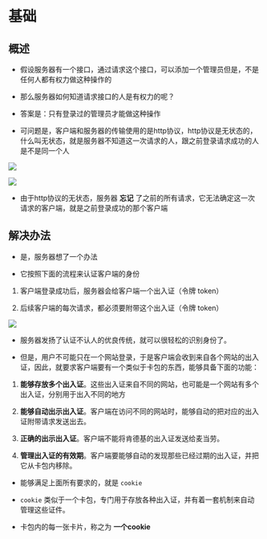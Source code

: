 # 基础

## 概述

*   假设服务器有一个接口，通过请求这个接口，可以添加一个管理员但是，不是任何人都有权力做这种操作的

*   那么服务器如何知道请求接口的人是有权力的呢？

*   答案是：只有登录过的管理员才能做这种操作

*   可问题是，客户端和服务器的传输使用的是http协议，http协议是无状态的，什么叫无状态，就是服务器不知道这一次请求的人，跟之前登录请求成功的人是不是同一个人

![](http://mdrs.yuanjin.tech/img/image-20200417161014030.png)

![](http://mdrs.yuanjin.tech/img/image-20200417161014030.png)

*   由于http协议的无状态，服务器 **忘记** 了之前的所有请求，它无法确定这一次请求的客户端，就是之前登录成功的那个客户端

## 解决办法

*   是，服务器想了一个办法

*   它按照下面的流程来认证客户端的身份

1.  客户端登录成功后，服务器会给客户端一个出入证（令牌 token）

2.  后续客户端的每次请求，都必须要附带这个出入证（令牌 token）

![](http://mdrs.yuanjin.tech/img/image-20200417161950450.png)

*   服务器发扬了认证不认人的优良传统，就可以很轻松的识别身份了。

*   但是，用户不可能只在一个网站登录，于是客户端会收到来自各个网站的出入证，因此，就要求客户端要有一个类似于卡包的东西，能够具备下面的功能：

1.  **能够存放多个出入证**。这些出入证来自不同的网站，也可能是一个网站有多个出入证，分别用于出入不同的地方

2.  **能够自动出示出入证**。客户端在访问不同的网站时，能够自动的把对应的出入证附带请求发送出去。

3.  **正确的出示出入证**。客户端不能将肯德基的出入证发送给麦当劳。

4.  **管理出入证的有效期**。客户端要能够自动的发现那些已经过期的出入证，并把它从卡包内移除。

*   能够满足上面所有要求的，就是 `cookie`

*   `cookie` 类似于一个卡包，专门用于存放各种出入证，并有着一套机制来自动管理这些证件。

*   卡包内的每一张卡片，称之为 **一个cookie**
